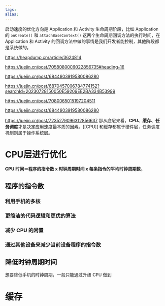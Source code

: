 ```yaml
---
tags: 
alias:
---
```

启动速度的优化方向是 Application 和 Activity 生命周期阶段，比如 Application 的 `onCreate()` 和 `attachBaseContext()` 这两个生命周期回调方法的执行时间，在 Application 和 Activity 的回调方法中做的事情是我们开发者能控制，其他阶段都是系统做的。

https://heapdump.cn/article/3624814

https://juejin.cn/post/7058080006022856735#heading-16

https://juejin.cn/post/6844903919580086280

https://juejin.cn/post/6870457006784774152?searchId=20230728150050E59209EE2BA334B53999

https://juejin.cn/post/7080065015197204511


https://juejin.cn/post/6844903919580086280

https://juejin.cn/post/7235279096312856637
那从底层来看，**CPU、缓存、任务调度**才是决定应用速度最本质的因素。[[CPU]] 和缓存都属于硬件层，任务调度机制则属于操作系统层。

# CPU层进行优化
**CPU 时间＝程序的指令数 x 时钟周期时间 x 每条指令的平均时钟周期数**。
## 程序的指令数
### **利用手机的多核**
### **更简洁的代码逻辑和更优的算法**
### **减少 CPU 的闲置**
### **通过其他设备来减少当前设备程序的指令数**

## 降低时钟周期时间

想要降低手机的时钟周期，一般只能通过升级 CPU 做到

# 缓存


